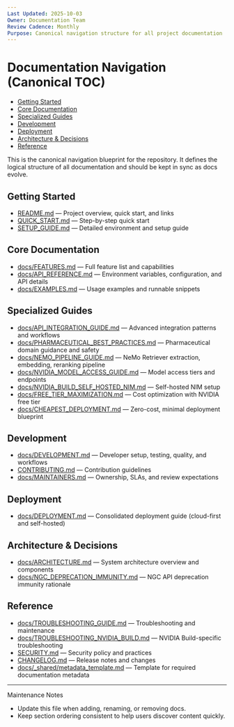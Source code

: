 ```yaml
---
Last Updated: 2025-10-03
Owner: Documentation Team
Review Cadence: Monthly
Purpose: Canonical navigation structure for all project documentation
---
```


# Documentation Navigation (Canonical TOC)

<!-- TOC -->

- [Getting Started](#getting-started)
- [Core Documentation](#core-documentation)
- [Specialized Guides](#specialized-guides)
- [Development](#development)
- [Deployment](#deployment)
- [Architecture & Decisions](#architecture--decisions)
- [Reference](#reference)
<!-- /TOC -->

This is the canonical navigation blueprint for the repository. It defines the logical structure of all documentation and should be kept in sync as docs evolve.

## Getting Started

- [README.md](../../README.md) — Project overview, quick start, and links
- [QUICK_START.md](../../QUICK_START.md) — Step-by-step quick start
- [SETUP_GUIDE.md](../../SETUP_GUIDE.md) — Detailed environment and setup guide

## Core Documentation

- [docs/FEATURES.md](../FEATURES.md) — Full feature list and capabilities
- [docs/API_REFERENCE.md](../API_REFERENCE.md) — Environment variables, configuration, and API details
- [docs/EXAMPLES.md](../EXAMPLES.md) — Usage examples and runnable snippets

## Specialized Guides

- [docs/API_INTEGRATION_GUIDE.md](../API_INTEGRATION_GUIDE.md) — Advanced integration patterns and workflows
- [docs/PHARMACEUTICAL_BEST_PRACTICES.md](../PHARMACEUTICAL_BEST_PRACTICES.md) — Pharmaceutical domain guidance and safety
- [docs/NEMO_PIPELINE_GUIDE.md](../NEMO_PIPELINE_GUIDE.md) — NeMo Retriever extraction, embedding, reranking pipeline
- [docs/NVIDIA_MODEL_ACCESS_GUIDE.md](../NVIDIA_MODEL_ACCESS_GUIDE.md) — Model access tiers and endpoints
- [docs/NVIDIA_BUILD_SELF_HOSTED_NIM.md](../NVIDIA_BUILD_SELF_HOSTED_NIM.md) — Self-hosted NIM setup
- [docs/FREE_TIER_MAXIMIZATION.md](../FREE_TIER_MAXIMIZATION.md) — Cost optimization with NVIDIA free tier
- [docs/CHEAPEST_DEPLOYMENT.md](../CHEAPEST_DEPLOYMENT.md) — Zero-cost, minimal deployment blueprint

## Development

- [docs/DEVELOPMENT.md](../DEVELOPMENT.md) — Developer setup, testing, quality, and workflows
- [CONTRIBUTING.md](../../CONTRIBUTING.md) — Contribution guidelines
- [docs/MAINTAINERS.md](../MAINTAINERS.md) — Ownership, SLAs, and review expectations

## Deployment

- [docs/DEPLOYMENT.md](../DEPLOYMENT.md) — Consolidated deployment guide (cloud-first and self-hosted)

## Architecture & Decisions

- [docs/ARCHITECTURE.md](../ARCHITECTURE.md) — System architecture overview and components
- [docs/NGC_DEPRECATION_IMMUNITY.md](../NGC_DEPRECATION_IMMUNITY.md) — NGC API deprecation immunity rationale

## Reference

- [docs/TROUBLESHOOTING_GUIDE.md](../TROUBLESHOOTING_GUIDE.md) — Troubleshooting and maintenance
- [docs/TROUBLESHOOTING_NVIDIA_BUILD.md](../TROUBLESHOOTING_NVIDIA_BUILD.md) — NVIDIA Build-specific troubleshooting
- [SECURITY.md](../../SECURITY.md) — Security policy and practices
- [CHANGELOG.md](../../CHANGELOG.md) — Release notes and changes
- [docs/\_shared/metadata_template.md](./metadata_template.md) — Template for required documentation metadata

---

Maintenance Notes

- Update this file when adding, renaming, or removing docs.
- Keep section ordering consistent to help users discover content quickly.
